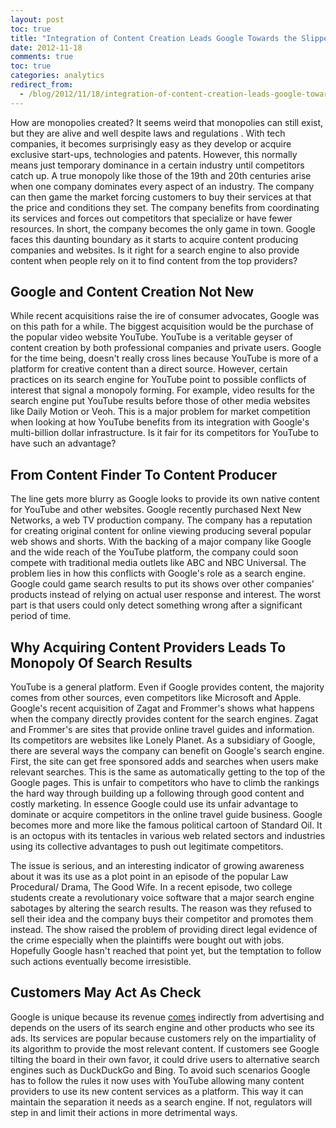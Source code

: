 ```yaml
---
layout: post
toc: true
title: "Integration of Content Creation Leads Google Towards the Slippery Slope of Monopolies"
date: 2012-11-18
comments: true
toc: true
categories: analytics
redirect_from:
  - /blog/2012/11/18/integration-of-content-creation-leads-google-towards-the-slippery-slope-of-monopolies/
---
```


How are monopolies created? It seems weird that monopolies can still exist, but they are alive and well despite laws and regulations . With tech companies, it becomes surprisingly easy as they develop or acquire exclusive start-ups, technologies and patents. However, this normally means just temporary dominance in a certain industry until competitors catch up. A true monopoly like those of the 19th and 20th centuries arise when one company dominates every aspect of an industry. The company can then game the market forcing customers to buy their services at that the price and conditions they set. The company benefits from coordinating its services and forces out competitors that specialize or have fewer resources. In short, the company becomes the only game in town. Google faces this daunting boundary as it starts to acquire content producing companies and websites. Is it right for a search engine to also provide content when people rely on it to find content from the top providers?

## Google and Content Creation Not New

While recent acquisitions raise the ire of consumer advocates, Google was on this path for a while. The biggest acquisition would be the purchase of the popular video website YouTube. YouTube is a veritable geyser of content creation by both professional companies and private users. Google for the time being, doesn't really cross lines because YouTube is more of a platform for creative content than a direct source. However, certain practices on its search engine for YouTube point to possible conflicts of interest that signal a monopoly forming. For example, video results for the search engine put YouTube results before those of other media websites like Daily Motion or Veoh. This is a major problem for market competition when looking at how YouTube benefits from its integration with Google's multi-billion dollar infrastructure. Is it fair for its competitors for YouTube to have such an advantage?

## From Content Finder To Content Producer

The line gets more blurry as Google looks to provide its own native content for YouTube and other websites. Google recently purchased Next New Networks, a web TV production company. The company has a reputation for creating original content for online viewing producing several popular web shows and shorts. With the backing of a major company like Google and the wide reach of the YouTube platform, the company could soon compete with traditional media outlets like ABC and NBC Universal. The problem lies in how this conflicts with Google's role as a search engine. Google could game search results to put its shows over other companies' products instead of relying on actual user response and interest. The worst part is that users could only detect something wrong after a significant period of time.

## Why Acquiring Content Providers Leads To Monopoly Of Search Results

YouTube is a general platform. Even if Google provides content, the majority comes from other sources, even competitors like Microsoft and Apple. Google's recent acquisition of Zagat and Frommer's shows what happens when the company directly provides content for the search engines. Zagat and Frommer's are sites that provide online travel guides and information. Its competitors are websites like Lonely Planet. As a subsidiary of Google, there are several ways the company can benefit on Google's search engine. First, the site can get free sponsored adds and searches when users make relevant searches. This is the same as automatically getting to the top of the Google pages. This is unfair to competitors who have to climb the rankings the hard way through building up a following through good content and costly marketing. In essence Google could use its unfair advantage to dominate or acquire competitors in the online travel guide business. Google becomes more and more like the famous political cartoon of Standard Oil. It is an octopus with its tentacles in various web related sectors and industries using its collective advantages to push out legitimate competitors.

The issue is serious, and an interesting indicator of growing awareness about it was its use as a plot point in an episode of the popular Law Procedural/ Drama, The Good Wife. In a recent episode, two college students create a revolutionary voice software that a major search engine sabotages by altering the search results. The reason was they refused to sell their idea and the company buys their competitor and promotes them instead. The show raised the problem of providing direct legal evidence of the crime especially when the plaintiffs were bought out with jobs. Hopefully Google hasn't reached that point yet, but the temptation to follow such actions eventually become irresistible.

## Customers May Act As Check

Google is unique because its revenue [comes](http://venturebeat.com/2012/01/29/google-advertising/) indirectly from advertising and depends on the users of its search engine and other products who see its ads. Its services are popular because customers rely on the impartiality of its algorithm to provide the most relevant content. If customers see Google tilting the board in their own favor, it could drive users to alternative search engines such as DuckDuckGo  and Bing. To avoid such scenarios Google has to follow the rules it now uses with YouTube allowing many content providers to use its new content services as a platform. This way it can maintain the separation it needs as a search engine. If not, regulators will step in and limit their actions in more detrimental ways.
